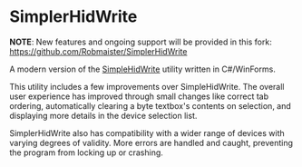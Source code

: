 SimplerHidWrite
===============

**NOTE**: New features and ongoing support will be provided in this fork:
https://github.com/Robmaister/SimplerHidWrite

A modern version of the [SimpleHidWrite](http://janaxelson.com/hidpage.htm)
utility written in C#/WinForms.

This utility includes a few improvements over SimpleHidWrite. The overall
user experience has improved through small changes like correct tab ordering,
automatically clearing a byte textbox's contents on selection, and displaying
more details in the device selection list.

SimplerHidWrite also has compatibility with a wider range of devices with
varying degrees of validity. More errors are handled and caught, preventing
the program from locking up or crashing.
